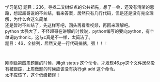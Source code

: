 学习笔记
题目：236，寻找二叉树结点的公共祖先，想了一会，还没有清晰的思路，想起超哥说的不纠结，看来答案，居然只有几行代码，但是还是没有完全理解，为什么会这么简单
<br>
还是暂时不纠结了，先这样写吧，回头再看看视频，再回来理解吧。
<br>
python 太强大了，不怪超哥在讲解的时候说，python编写的要向python，有个单词pythonic，这与c真是不一样，太简洁了。
<br>
题目：46，全排列，居然又是一行代码搞掂，强！！！

<br>

刚刚做第四周题目的时候，用git status 这个命令，才发现46.py这个文件居然没有被跟踪，上周做题的时候应该没有执行git add 这个命令。
<br>
太不应该了，这个低级错误！

